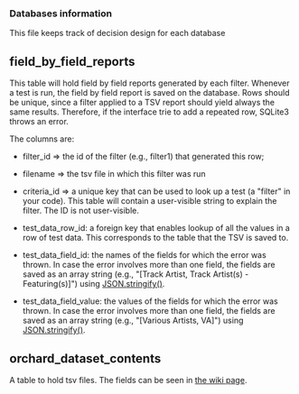 ### Databases information

This file keeps track of decision design for each database


## field\_by\_field\_reports

This table will hold field by field reports generated by each filter.
Whenever a test is run, the field by field report is saved on the database.
Rows should be unique, since a filter applied to a TSV report should yield
always the same results. Therefore, if the interface trie to add a repeated row,
SQLite3 throws an error.

The columns are:

* filter\_id => the id of the filter (e.g., filter1) that generated this row;

* filename => the tsv file in which this filter was run

* criteria\_id => a unique key that can be used to look up a test
  (a "filter" in your code). This table will contain a user-visible string to
  explain the filter. The ID is not user-visible.

* test\_data\_row\_id: a foreign key that enables lookup of all the values in a
  row of test data. This corresponds to the table that the TSV is saved to.

* test\_data\_field\_id: the names of the fields for which the error was thrown.
  In case the error involves more than one field, the fields are saved as an
  array string (e.g., "[Track Artist, Track Artist(s) - Featuring(s)]") using
  [JSON.stringify()](https://developer.mozilla.org/en-US/docs/Web/JavaScript/Reference/Global_Objects/JSON/stringify).


* test\_data\_field\_value: the values of the fields for which the error was thrown.
  In case the error involves more than one field, the fields are saved as an
  array string (e.g., "[Various Artists, VA]") using
  [JSON.stringify()](https://developer.mozilla.org/en-US/docs/Web/JavaScript/Reference/Global_Objects/JSON/stringify).


## orchard\_dataset\_contents

A table to hold tsv files. The fields can be seen in [the wiki
page](https://gitlab.com/vivadata/orchard-data-tests/wikis/home).
